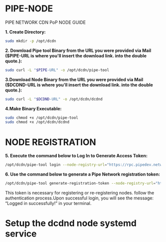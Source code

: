 # PIPE-NODE
PIPE NETWORK CDN PoP NODE GUIDE

**1. Create Directory:**
```bash
sudo mkdir -p /opt/dcdn
```

 **2. Download Pipe tool Binary from the URL you were provided via Mail ($PIPE-URL is where you'll insert the download link. into the double quote.):**
```bash
sudo curl -L "$PIPE-URL" -o /opt/dcdn/pipe-tool
```
**3.Download Node Binary from the URL you were provided via Mail ($DCDND-URL is where you'll insert the download link. into the double quote.):**
```bash
sudo curl -L "$DCDND-URL" -o /opt/dcdn/dcdnd
```

**4.Make Binary Executable:**
```bash
sudo chmod +x /opt/dcdn/pipe-tool
sudo chmod +x /opt/dcdn/dcdnd
```
# NODE REGISTRATION
**5. Execute the command below to Log In to Generate Access Token:**
```bash
/opt/dcdn/pipe-tool login --node-registry-url="https://rpc.pipedev.network"
```
**6. Use the command below to generate a Pipe Network registration token:**
```bash
/opt/dcdn/pipe-tool generate-registration-token --node-registry-url="https://rpc.pipedev.network" --credentials-dir=/root/.permissionless
```
 This token is necessary for registering or re-registering nodes. follow the authentication process.Upon successful login, you will see the message: “Logged in successfully!” in your terminal.

# Setup the dcdnd node systemd service

